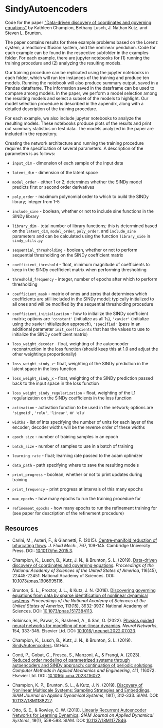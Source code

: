 # SindyAutoencoders

Code for the paper ["Data-driven discovery of coordinates and governing equations"](https://arxiv.org/abs/1904.02107) by Kathleen Champion, Bethany Lusch, J. Nathan Kutz, and Steven L. Brunton.

The paper contains results for three example problems based on the Lorenz system, a reaction-diffusion system, and the nonlinear pendulum. Code for each example can be found in the respective subfolder in the examples folder. For each example, there are jupyter notebooks for (1) running the training procedure and (2) analyzing the resulting models.

Our training procedure can be replicated using the jupyter notebooks in each folder, which will run ten instances of the training and produce ten models. Running the notebook will also produce summary output, saved in a Pandas dataframe. The information saved in the dataframe can be used to compare among models. In the paper, we perform a model selection among the resulting models and select a subset of the models to highlight. Our model selection procedure is described in the appendix, along with a detailed description of the training procedure.

For each example, we also include jupyter notebooks to analyze the resulting models. These notebooks produce plots of the results and print out summary statistics on test data. The models analyzed in the paper are included in the repository.

Creating the network architecture and running the training procedure requires the specification of several parameters. A description of the parameters is as follows:

* `input_dim` - dimension of each sample of the input data
* `latent_dim` - dimension of the latent space
* `model_order` - either 1 or 2; determines whether the SINDy model predicts first or second order derivatives
* `poly_order` - maximum polynomial order to which to build the SINDy library; integer from 1-5
* `include_sine` - boolean, whether or not to include sine functions in the SINDy library
* `library_dim` - total number of library functions; this is determined based on the `latent_dim`, `model_order`, `poly_order`, and `include_sine` parameters and can be calculated using the function `library_side` in `sindy_utils.py`

* `sequential_thresholding` - boolean, whether or not to perform sequential thresholding on the SINDy coefficient matrix
* `coefficient_threshold` - float, minimum magnitude of coefficients to keep in the SINDy coefficient matrix when performing thresholding
*  `threshold_frequency` - integer, number of epochs after which to perform thresholding
* `coefficient_mask` - matrix of ones and zeros that determines which coefficients are still included in the SINDy model; typically initialized to all ones and will be modified by the sequential thresholding procedure
* `coefficient_initialization` - how to initialize the SINDy coefficient matrix; options are `'constant'` (initialize as all 1s), `'xavier'` (initialize using the xavier initialization approach), `'specified'` (pass in an additional parameter `init_coefficients` that has the values to use to initialize the SINDy coefficient matrix)

* `loss_weight_decoder` - float, weighting of the autoencoder reconstruction in the loss function (should keep this at 1.0 and adjust the other weightings proportionally)
* `loss_weight_sindy_z`- float, weighting of the SINDy prediction in the latent space in the loss function
* `loss_weight_sindy_x` - float, weighting of the SINDy prediction passed back to the input space in the loss function
* `loss_weight_sindy_regularization` - float, weighting of the L1 regularization on the SINDy coefficients in the loss function

* `activation` - activation function to be used in the network; options are `'sigmoid'`, `'relu'`, `'linear'`, or `'elu'`
* `widths` - list of ints specifying the number of units for each layer of the encoder; decoder widths will be the reverse order of these widths

* `epoch_size` - number of training samples in an epoch
* `batch_size` - number of samples to use in a batch of training
* `learning rate` - float; learning rate passed to the adam optimizer
* `data_path` - path specifying where to save the resulting models
* `print_progress` - boolean, whether or not to print updates during training
* `print_frequency` - print progress at intervals of this many epochs
* `max_epochs` - how many epochs to run the training procedure for
* `refinement_epochs` - how many epochs to run the refinement training for (see paper for description of the refinement procedure)

## Resources

- Carini, M., Auteri, F., & Giannetti, F. (2015). [Centre-manifold reduction of bifurcating flows](https://doi.org/10.1017/jfm.2015.3). *J. Fluid Mech.*, 767, 109-145. Cambridge University Press. DOI: [10.1017/jfm.2015.3](https://doi.org/10.1017/jfm.2015.3).

- Champion, K., Lusch, B., Kutz, J. N., & Brunton, S. L. (2019). [Data-driven discovery of coordinates and governing equations](https://doi.org/10.1073/pnas.1906995116). *Proceedings of the National Academy of Sciences of the United States of America*, 116(45), 22445-22451. National Academy of Sciences. DOI: [10.1073/pnas.1906995116](https://doi.org/10.1073/pnas.1906995116).

- Brunton, S. L., Proctor, J. L., & Kutz, J. N. (2016). [Discovering governing equations from data by sparse identification of nonlinear dynamical systems](https://doi.org/10.1073/pnas.1517384113). *Proceedings of the National Academy of Sciences of the United States of America*, 113(15), 3932-3937. National Academy of Sciences. DOI: [10.1073/pnas.1517384113](https://doi.org/10.1073/pnas.1517384113).

- Robinson, H., Pawar, S., Rasheed, A., & San, O. (2022). [Physics guided neural networks for modelling of non-linear dynamics](https://doi.org/10.1016/j.neunet.2022.07.023). *Neural Networks*, 154, 333-345. Elsevier Ltd. DOI: [10.1016/j.neunet.2022.07.023](https://doi.org/10.1016/j.neunet.2022.07.023).

- Champion, K., Lusch, B., Kutz, J. N., & Brunton, S. L. (2019). [SindyAutoencoders](https://github.com/kpchamp/SindyAutoencoders). GitHub.

- Conti, P., Gobat, G., Fresca, S., Manzoni, A., & Frangi, A. (2023). [Reduced order modeling of parametrized systems through autoencoders and SINDy approach: continuation of periodic solutions](https://doi.org/10.1016/j.cma.2023.116072). *Computer Methods in Applied Mechanics and Engineering*, 411, 116072. Elsevier Ltd. DOI: [10.1016/j.cma.2023.116072](https://doi.org/10.1016/j.cma.2023.116072).

- Champion, K. P., Brunton, S. L., & Kutz, J. N. (2019). [Discovery of Nonlinear Multiscale Systems: Sampling Strategies and Embeddings](https://doi.org/10.1137/18M1188227). *SIAM Journal on Applied Dynamical Systems*, 18(1), 312-333. SIAM. DOI: [10.1137/18M1188227](https://doi.org/10.1137/18M1188227).

- Otto, S. E., & Rowley, C. W. (2019). [Linearly Recurrent Autoencoder Networks for Learning Dynamics](https://doi.org/10.1137/18M1177846). *SIAM Journal on Applied Dynamical Systems*, 18(1), 558-593. SIAM. DOI: [10.1137/18M1177846](https://doi.org/10.1137/18M1177846).


